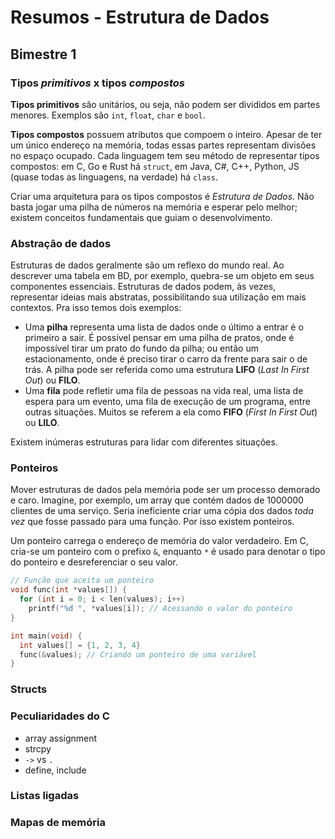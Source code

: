 # Resumos - Estrutura de Dados

## Bimestre 1

### Tipos _primitivos_ x tipos _compostos_

**Tipos primitivos** são unitários, ou seja, não podem ser divididos em partes menores. Exemplos são `int`, `float`, `char` e `bool`.

**Tipos compostos** possuem atributos que compoem o inteiro. Apesar de ter um único endereço na memória, todas essas partes representam divisões no espaço ocupado. Cada linguagem tem seu método de representar tipos compostos: em C, Go e Rust há `struct`, em Java, C#, C++, Python, JS (quase todas as linguagens, na verdade) há `class`.

Criar uma arquitetura para os tipos compostos é _Estrutura de Dados_. Não basta jogar uma pilha de números na memória e esperar pelo melhor; existem conceitos fundamentais que guiam o desenvolvimento.

### Abstração de dados

Estruturas de dados geralmente são um reflexo do mundo real. Ao descrever uma tabela em BD, por exemplo, quebra-se um objeto em seus componentes essenciais. Estruturas de dados podem, às vezes, representar ideias mais abstratas, possibilitando sua utilização em mais contextos. Pra isso temos dois exemplos:

- Uma **pilha** representa uma lista de dados onde o último a entrar é o primeiro a sair. É possível pensar em uma pilha de pratos, onde é impossível tirar um prato do fundo da pilha; ou então um estacionamento, onde é preciso tirar o carro da frente para sair o de trás. A pilha pode ser referida como uma estrutura **LIFO** (_Last In First Out_) ou **FILO**.
- Uma **fila** pode refletir uma fila de pessoas na vida real, uma lista de espera para um evento, uma fila de execução de um programa, entre outras situações. Muitos se referem a ela como **FIFO** (_First In First Out_) ou **LILO**.

Existem inúmeras estruturas para lidar com diferentes situações.

### Ponteiros

Mover estruturas de dados pela memória pode ser um processo demorado e caro. Imagine, por exemplo, um array que contém dados de 1000000 clientes de uma serviço. Seria ineficiente criar uma cópia dos dados _toda vez_ que fosse passado para uma função. Por isso existem ponteiros.

Um ponteiro carrega o endereço de memória do valor verdadeiro. Em C, cria-se um ponteiro com o prefixo `&`, enquanto `*` é usado para denotar o tipo do ponteiro e desreferenciar o seu valor.

```c
// Função que aceita um ponteiro
void func(int *values[]) {
  for (int i = 0; i < len(values); i++) 
    printf("%d ", *values[i]); // Acessando o valor do ponteiro
}

int main(void) {
  int values[] = {1, 2, 3, 4}
  func(&values); // Criando um ponteiro de uma variável
}
```

### Structs

### Peculiaridades do C

- array assignment
- strcpy
- `->` vs `.`
- define, include

### Listas ligadas

### Mapas de memória
